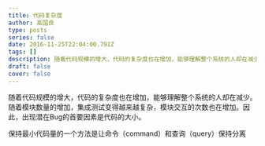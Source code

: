 ```yaml
---
title: 代码复杂度
author: 高国良
type: posts
series: false
date: 2016-11-25T22:04:00.791Z
tags: []
description: 随着代码规模的增大，代码的复杂度也在增加，能够理解整个系统的人却在减少。随着模块数量的增加，集成测试变得越来越复杂，模块交互的次数也在增加。因此，出现潜在 Bug 的首要因素是代码的大小。
draft: false 
cover: false
---
```


随着代码规模的增大，代码的复杂度也在增加，能够理解整个系统的人却在减少。随着模块数量的增加，集成测试变得越来越复杂，模块交互的次数也在增加。因此，出现潜在Bug的首要因素是代码的大小。

保持最小代码量的一个方法是让命令（command）和查询（query）保持分离

